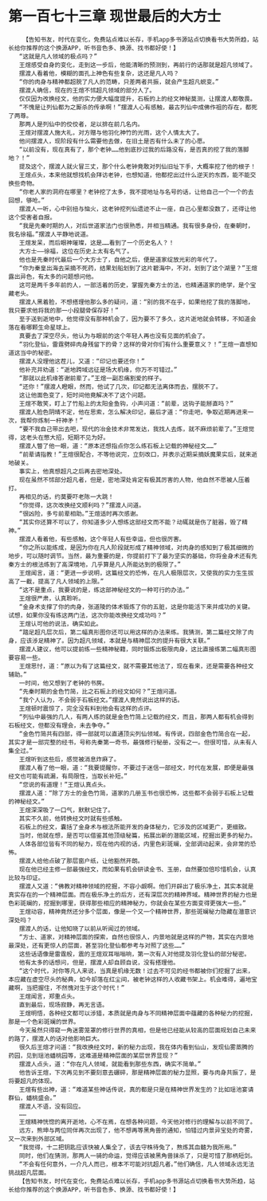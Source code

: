 # 第一百七十三章 现世最后的大方士
        【告知书友，时代在变化，免费站点难以长存，手机app多书源站点切换看书大势所趋，站长给你推荐的这个换源APP，听书音色多、换源、找书都好使！】
       “这就是凡人领域的极点吗？”
       王煊感受自身的变化，走到这一步后，他能清晰的预测到，再前行的话那就是超凡领域了。
       摆渡人看着他，模糊的面孔上神色有些复杂，这还是凡人吗？
       “你的肉身与精神都超脱了凡人的范畴，只差两者共振，就会产生超凡蜕变。”
       摆渡人确信，现在的王煊不怵超凡领域的部分人了。
       仅仅因为改换经文，他的实力便大幅度提升，石板的上的经文神秘莫测，让摆渡人都敬畏。
       “不愧是让列仙都为之厮杀的传承啊！”摆渡人心有感触，最古列仙中成佛作祖的存在，都死了两尊。
       那两人是列仙中的佼佼者，足以排在前几名内。
       王煊对摆渡人施大礼，对方赠与他羽化神竹的光雨，这个人情太大了。
       他问摆渡人，现阶段有什么需要他去做，在旧土是否有什么未了的心愿。
       “以前没有，现在真有了，那个老钟……他到底抄过我的后路没有，是否真的挖了我的落脚地？！”
       提及这个，摆渡人就火冒三丈，那个什么老钟竟敢对列仙旧址下手，大概率挖了他的根子！
       王煊点头，本来他就想找机会拜访老钟，也想知道，他都挖出过什么逆天的东西，能不能交换些奇物。
       “你老人家的洞府在哪里？老钟挖了太多，我不提地址与名号的话，让他自己一个一个的去回想，够呛。”
       摆渡人一听，心中别扭与恼火，这老钟挖列仙遗迹不止一座，自己心里都没数了，还得让他这个受害者自报。
       “我是先秦时期的人，对后世道家法门也很熟悉，并相当精通。我有很多身份，在秦朝时，我名徐福。”摆渡人平静地说道。
       王煊发呆，而后眼神璀璨，这是……看到了一个历史名人？！
       大方士——徐福，这位在历史上太有名气了。
       他也是先秦时代最后一个大方士了，自他之后，便是道家绽放光彩的年代了。
       “你为秦皇出海去采摘不死药，结果划船划到了这片碧海中，不对，划到了这个湖里？”王煊露出异色，有太多的问题想问他。
       这可是两千多年前的人，一部活着的历史，掌握先秦方士的法，也精通道家的绝学，是个宝藏老头。
       摆渡人黑着脸，不想搭理他那么多的疑问，道：“别的我不在乎，如果他挖了我的落脚地，我只要求他将我的那一小段腿骨保存好！”
       至于送到逝地中，他觉得没有那种机会了，因为要不了多久，这片逝地就会转移，不知道会落在看哪颗生命星球上。
       真要去了深空尽头，他认为与眼前的这个年轻人再也没有见面的机会了。
       “羽化登仙，雷霆劈碎肉身残留下的骨？这样的骨对你们有什么重要意义？！”王煊一直想知道这当中的秘密。
       摆渡人没理他这茬儿，又道：“印记也要还你！”
       他补充并劝道：“逝地跨域远征是场大机缘，你万不可错过。”
       “那就以此机缘答谢前辈了。”王煊一副忍痛割爱的样子。
       “还你！”摆渡人瞪眼，然而，他试了几次，印记都无法离体而去，摆脱不了。
       这让他面色变了，短时间他竟解决不了这个问题。
       王煊不敢笑，盯上了竹船上的太阳金鱼钩，小声问道：“前辈，这钩子能掰直吗？”
       摆渡人脸色阴晴不定，他在思索，怎么解决印记，最后才道：“你走吧，争取近期再进来一次，我帮你炼制一杆神矛！”
       “要不我自己带出去吧，现代的冶金技术非常发达，我找人去炼，就不麻烦前辈了。”王煊觉得，这老头在憋大招，短期不见为好。
       摆渡人瞥了他一眼，道：“原本还想指点你怎么练石板上记载的神秘经文……”
       “前辈请指教！”王煊很配合，不等他说完，立刻改口，并表示近期采摘妖魔果实后，就来逝地破关。
       事实上，他真想超凡之后再去密地深处。
       现在虽然不怵部分超凡者，但是，密地深处肯定有极其厉害的人物，他自然不愿被人压着打。
       再相见的话，约莫要吓老陈一大跳！
       “你觉得，这次改换经文顺利吗？”摆渡人问道。
       “很凶险，多亏前辈相助。”王煊适时再次感谢。
       “其实你还算不可以了，你知道多少人想练这部经文而不能？动辄就是伤了脏器，毁了精神。”
       摆渡人看着他，有些感触，这个年轻人有些幸运，但也很厉害。
       “你之所以能练成，是因为你在凡人阶段就形成了精神领域，对肉身的感知到了极其细微的地步，可以随时调节。当然，最为重要的是，你提前打下了最为坚实的基础，你将金身术还有先秦方士的根法练到了高深境地，几乎算是凡人所能达到的极限了。”
       王煊闻言，道：“更进一步说明，这篇经文的恐怖，在凡人极限层次，又使我的实力生生拔高了一截，提高了凡人领域的上限。”
       “这不是重点，我要说的是，练这部神秘经文的一种可行的办法。”
       王煊很严肃，认真聆听。
       “金身术支撑了你的肉身，张道陵的体术锻炼了你的五脏，这是你能活下来并成功的关键。试想，如果你没有练这两门法，这次你能改换经文成功吗？”
       王煊认可他的说法，确实如此。
       “踏足超凡层次后，第二幅真形图你还可以用这样的办法来练。我猜测，第二篇经文除了肉身，应该涉足精神了。因为超凡领域，本就是与精神层次的提升有很大关联。”
       摆渡人建议，他可以提前练一些精神秘籍，同时锻炼出极限肉身，这比直接练第二幅真形图要容易一些。
       王煊思忖，道：“原以为有了这篇经文，就不需要其他法了，现在看来，还是需要各种经文辅助。”
       一时间，他又想到了老钟的书房。
       “先秦时期的金色竹简，比之石板上的经文如何？”王煊问道。
       “我个人认为，不会弱于石板经文。”摆渡人竟然说出这样的话。
       王煊顿时震惊了，完全没有料到他会有这样的点评。
       “列仙中最强的几人，有两人练的就是金色竹简上记载的经文，而且，那两人都有机会得到石板经文，但都没有理会，未去争夺。”
       “金色竹简共有四部，得一部就可以直通顶尖列仙领域。有传说，四部金色竹简合在一起，其实才是一部完整的经书，号称先秦第一奇书，最强修行秘册，没有之一。但很可惜，从未有人集全过。”
       王煊听到这些后，感觉被消息炸麻了。
       摆渡人看了他一眼，道：“我要提醒你，不要过于迷信一部经文，时代在发展，即便是最强经文也可能有疏漏，有局限性，当取长补短。”
       “您说的有道理！”王煊认真点头。
       摆渡人道：“除了方士的金色竹简，道家的几册玉书也很恐怖，这些都不会弱于石板上记载的神秘经文。”
       王煊深深吸了一口气，默默记住了。
       其实不久前，他转换经文时就有些感触。
       石板上的经文，囊括了金身术与根法所能开发的身体秘力，它涉及的区域更广，更细致。
       当时，他就在想，是否可以借鉴其他顶级秘篇，拓展出新的潜能区域，挖掘出更多的秘力。
       人体各部位皆有不同的秘力，现在他内视的话，内里色彩斑斓，全部调动起来，会非常的恐怖。
       摆渡人给他点破了那层窗户纸，让他豁然开朗。
       现在他已经主修一部最强经文，而如果有机会研读金书、玉册，自然要加倍珍惜机会，认真比较与印证。
       摆渡人又道：“佛教对精神领域的挖掘，不容小觑啊。他们开辟出了极乐净土，其实本就是真实存在的一个精神层面。而在极乐净土的后方，还有深层次的精神界域。精神世界的秘力也是色彩斑斓的，挖掘到哪里，获得那些相应的精神秘力，你就会在某些方面变得更强大一些。”
       王煊动容，精神竟然还分多个层面，像是一个又一个精神世界，那些斑斓秘力隐藏在潜意识深处吗？
       摆渡人的话，让他知晓了以前从听闻过的领域。
       “方士、道家，对精神层面的探索，自然也很惊人，内景地就是这样的产物，其实在内景地最深处，还有更惊人的层面，甚至羽化登仙都参考与对照了这些……”
       这些话语像是雷霆般，震的王煊双耳嗡嗡响，第一次有人对他提及羽化登仙的部分秘密。
       他有太多的话想问，但是，摆渡人却自顾自说，没有搭理他。
       “这个时代，对你等凡人来说，当真是机缘无数！过去不可见的经书都被你们挖掘了出来，本应藏在虚空尽头的秘典，如今却落在红尘间，被老钟这样的人收藏书架上。机会难得，遍地宝藏啊，当把握住，不然愧对生于这个时代！”
       王煊闻言，郑重点头。
       直到最后，现场寂静，再无言语。
       王煊明悟，各种经文都可以涉猎，本质就是肉身与不同精神层面中蕴藏的各种秘力的挖掘，那是一个色彩斑斓的世界。
       今天虽然只得窥一角迷雾笼罩的修行世界的真相，但是他已经能从较高的层面规划自己未来的路了，摆渡人的话对他影响巨大。
       很久后王煊才问道：“我改换经文时，新的秘力出现，我在体内看到仙山，发现仙雾蒸腾的药园，见到瑶池蟠桃园等，这难道是精神层面的某层世界显现？”
       摆渡人点头，道：“你在凡人领域，就能看到那些东西，确实不简单。”
       他告诉王煊，下次再见到不要刻意去碾碎，那是精神层面的秘力显照，要与肉身共振了，是将要超凡的体现。
       王煊有些出神，道：“难道某些神话传说，真的都是只是在精神世界发生的？比如瑶池宴请群仙，蟠桃盛会。”
       摆渡人不语，没有回应。
       ……
       王煊精神恍惚的离开逝地，心不在焉，在想各种问题，今天他对修行的理解与以前不同了。
       远方，熊坤与两位同伴再次出现了，他不想再等黑角兽的通知，怕错过内景异宝处的奇雾，又一次来到外部区域。
       “我觉得，十二把钥匙应该快被人集全了，该去守株待兔了，熬炼其血髓为我所用。”
       同时，他们在猜测，那两人一骑的命运，觉得应该被黑角兽抹杀了，只是可惜了那柄短剑。
       “不会有任何意外，一介凡人而已，根本不可能对抗超凡者。”他们确信，凡人领域永远无法挑战超凡层面。
       【告知书友，时代在变化，免费站点难以长存，手机app多书源站点切换看书大势所趋，站长给你推荐的这个换源APP，听书音色多、换源、找书都好使！】
